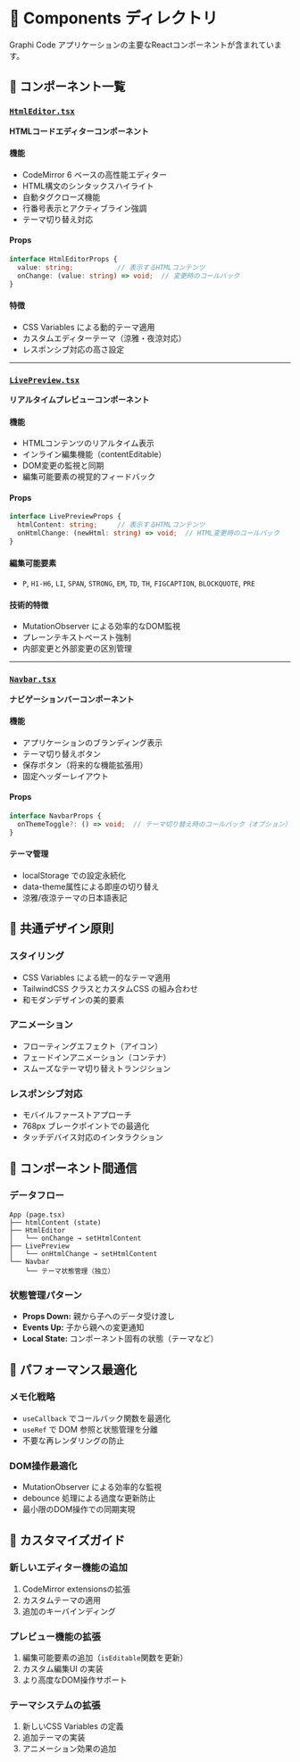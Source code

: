 # 🧩 Components ディレクトリ

Graphi Code アプリケーションの主要なReactコンポーネントが含まれています。

## 📄 コンポーネント一覧

### [`HtmlEditor.tsx`](HtmlEditor.tsx)
**HTMLコードエディターコンポーネント**

#### 機能
- CodeMirror 6 ベースの高性能エディター
- HTML構文のシンタックスハイライト
- 自動タグクローズ機能
- 行番号表示とアクティブライン強調
- テーマ切り替え対応

#### Props
```typescript
interface HtmlEditorProps {
  value: string;           // 表示するHTMLコンテンツ
  onChange: (value: string) => void;  // 変更時のコールバック
}
```

#### 特徴
- CSS Variables による動的テーマ適用
- カスタムエディターテーマ（涼雅・夜涼対応）
- レスポンシブ対応の高さ設定

---

### [`LivePreview.tsx`](LivePreview.tsx)
**リアルタイムプレビューコンポーネント**

#### 機能
- HTMLコンテンツのリアルタイム表示
- インライン編集機能（contentEditable）
- DOM変更の監視と同期
- 編集可能要素の視覚的フィードバック

#### Props
```typescript
interface LivePreviewProps {
  htmlContent: string;     // 表示するHTMLコンテンツ
  onHtmlChange: (newHtml: string) => void;  // HTML変更時のコールバック
}
```

#### 編集可能要素
- `P`, `H1-H6`, `LI`, `SPAN`, `STRONG`, `EM`, `TD`, `TH`, `FIGCAPTION`, `BLOCKQUOTE`, `PRE`

#### 技術的特徴
- MutationObserver による効率的なDOM監視
- プレーンテキストペースト強制
- 内部変更と外部変更の区別管理

---

### [`Navbar.tsx`](Navbar.tsx)
**ナビゲーションバーコンポーネント**

#### 機能
- アプリケーションのブランディング表示
- テーマ切り替えボタン
- 保存ボタン（将来的な機能拡張用）
- 固定ヘッダーレイアウト

#### Props
```typescript
interface NavbarProps {
  onThemeToggle?: () => void;  // テーマ切り替え時のコールバック（オプション）
}
```

#### テーマ管理
- localStorage での設定永続化
- data-theme属性による即座の切り替え
- 涼雅/夜涼テーマの日本語表記

## 🎨 共通デザイン原則

### スタイリング
- CSS Variables による統一的なテーマ適用
- TailwindCSS クラスとカスタムCSS の組み合わせ
- 和モダンデザインの美的要素

### アニメーション
- フローティングエフェクト（アイコン）
- フェードインアニメーション（コンテナ）
- スムーズなテーマ切り替えトランジション

### レスポンシブ対応
- モバイルファーストアプローチ
- 768px ブレークポイントでの最適化
- タッチデバイス対応のインタラクション

## 🔄 コンポーネント間通信

### データフロー
```
App (page.tsx)
├── htmlContent (state)
├── HtmlEditor
│   └── onChange → setHtmlContent
├── LivePreview
│   └── onHtmlChange → setHtmlContent
└── Navbar
    └── テーマ状態管理（独立）
```

### 状態管理パターン
- **Props Down:** 親から子へのデータ受け渡し
- **Events Up:** 子から親への変更通知
- **Local State:** コンポーネント固有の状態（テーマなど）

## 🚀 パフォーマンス最適化

### メモ化戦略
- `useCallback` でコールバック関数を最適化
- `useRef` で DOM 参照と状態管理を分離
- 不要な再レンダリングの防止

### DOM操作最適化
- MutationObserver による効率的な監視
- debounce 処理による過度な更新防止
- 最小限のDOM操作での同期実現

## 🔧 カスタマイズガイド

### 新しいエディター機能の追加
1. CodeMirror extensionsの拡張
2. カスタムテーマの適用
3. 追加のキーバインディング

### プレビュー機能の拡張
1. 編集可能要素の追加（`isEditable`関数を更新）
2. カスタム編集UI の実装
3. より高度なDOM操作サポート

### テーマシステムの拡張
1. 新しいCSS Variables の定義
2. 追加テーマの実装
3. アニメーション効果の追加
